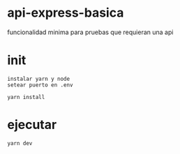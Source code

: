 # api-express-basica
 funcionalidad minima para pruebas que requieran una api

# init
    instalar yarn y node
    setear puerto en .env
    
    yarn install

# ejecutar
    yarn dev
